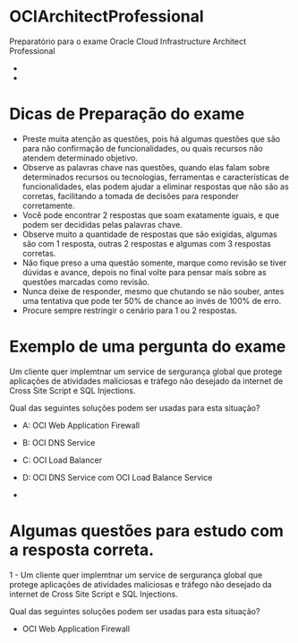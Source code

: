 # OCIArchitectProfessional
Preparatório para o exame Oracle Cloud Infrastructure Architect Professional

-

-

# Dicas de Preparação do exame

- Preste muita atenção as questões, pois há algumas questões que são para não confirmação de funcionalidades, ou quais recursos não atendem determinado objetivo.
- Observe as palavras chave nas questões, quando elas falam sobre determinados recursos ou tecnologias, ferramentas e características de funcionalidades, elas podem ajudar a eliminar respostas que não são as corretas, facilitando a tomada de decisões para responder corretamente.
- Você pode encontrar 2 respostas que soam exatamente iguais, e que podem ser decididas pelas palavras chave.
- Observe muito a quantidade de respostas que são exigidas, algumas são com 1 resposta, outras 2 respostas e algumas com 3 respostas corretas.
- Não fique preso a uma questão somente, marque como revisão se tiver dúvidas e avance, depois no final volte para pensar mais sobre as questões marcadas como revisão.
- Nunca deixe de responder, mesmo que chutando se não souber, antes uma tentativa que pode ter 50% de chance ao invés de 100% de erro.
- Procure sempre restringir o cenário para 1 ou 2 respostas.


# Exemplo de uma pergunta do exame


Um cliente quer implemtnar um service de sergurança global que protege aplicações de atividades maliciosas e tráfego não desejado da internet de Cross Site Script e SQL Injections.

Qual das seguintes soluções podem ser usadas para esta situação?

- A: OCI Web Application Firewall
- B: OCI DNS Service
- C: OCI Load Balancer
- D: OCI DNS Service com OCI Load Balance Service

-

#


# Algumas questões para estudo com a resposta correta.

1 - Um cliente quer implemtnar um service de sergurança global que protege aplicações de atividades maliciosas e tráfego não desejado da internet de Cross Site Script e SQL Injections.

Qual das seguintes soluções podem ser usadas para esta situação?

- OCI Web Application Firewall




